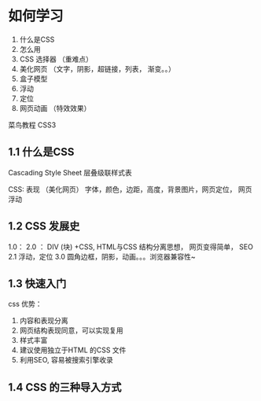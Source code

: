 # 如何学习
1. 什么是CSS
2. 怎么用
3. CSS 选择器 （重难点）
4. 美化网页 （文字，阴影，超链接，列表， 渐变。。）
5. 盒子模型
6. 浮动
7. 定位
8. 网页动画 （特效效果）

菜鸟教程 CSS3

## 1.1  什么是CSS
Cascading Style Sheet 层叠级联样式表

CSS: 表现 （美化网页）
字体，颜色，边距，高度，背景图片，网页定位， 网页浮动

## 1.2 CSS 发展史
1.0： 
2.0 ： DIV (块) +CSS, HTML与CSS 结构分离思想， 网页变得简单， SEO
2.1 浮动，定位
3.0 圆角边框，阴影，动画。。。浏览器兼容性~

## 1.3 快速入门

css 优势：
1. 内容和表现分离 
2. 网页结构表现同意，可以实现复用
3. 样式丰富
4. 建议使用独立于HTML 的CSS 文件
5. 利用SEO, 容易被搜索引擎收录

## 1.4 CSS 的三种导入方式


